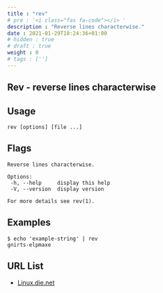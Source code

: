 ```yaml
---
title : "rev"
# pre : '<i class="fas fa-code"></i> '
description : "Reverse lines characterwise."
date : 2021-01-29T10:24:36+01:00
# hidden : true
# draft : true
weight : 0
# tags : ['']
---
```


## Rev - reverse lines characterwise

## Usage

```plain
rev [options] [file ...]
```

## Flags

```plain
Reverse lines characterwise.

Options:
 -h, --help     display this help
 -V, --version  display version

For more details see rev(1).
```

## Examples

```plain
$ echo 'example-string' | rev
gnirts-elpmaxe
```

## URL List

* [Linux.die.net](https://linux.die.net/man/1/rev)
